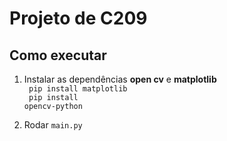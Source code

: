 # Projeto de C209


## Como executar

1. Instalar as dependências **open cv** e **matplotlib**  \
   <code>
   pip install matplotlib
   </code><br>
   <code>
   pip install opencv-python
   </code><br>
   
2. Rodar <code>main.py</code>
